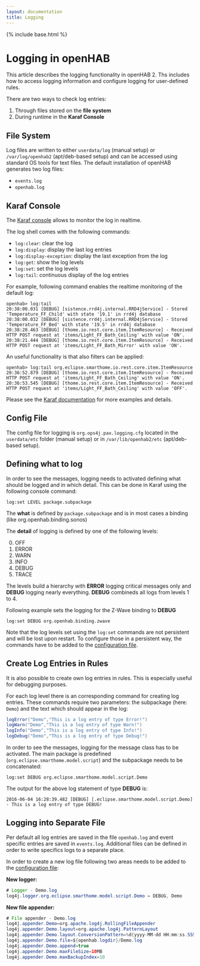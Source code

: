 ```yaml
---
layout: documentation
title: Logging
---
```


{% include base.html %}

# Logging in openHAB

This article describes the logging functionality in openHAB 2.
Ths includes how to access logging information and configure logging for user-defined rules. 

There are two ways to check log entries:

1. Through files stored on the **file system**
2. During runtime in the **Karaf Console**

## File System

Log files are written to either `userdata/log` (manual setup) or `/var/log/openhab2` (apt/deb-based setup) and can be accessed using standard OS tools for text files. The default installation of openHAB generates two log files:

- `events.log`
- `openhab.log`

## Karaf Console

The [Karaf console](console.html) allows to monitor the log in realtime.

The log shell comes with the following commands:

- `log:clear`: clear the log
- `log:display`: display the last log entries
- `log:display-exception`: display the last exception from the log
- `log:get`: show the log levels
- `log:set`: set the log levels
- `log:tail`: continuous display of the log entries

For example, following command enables the realtime monitoring of the default log:

```
openhab> log:tail
20:38:00.031 [DEBUG] [sistence.rrd4j.internal.RRD4jService] - Stored 'Temperature_FF_Child' with state '19.1' in rrd4j database
20:38:00.032 [DEBUG] [sistence.rrd4j.internal.RRD4jService] - Stored 'Temperature_FF_Bed' with state '19.5' in rrd4j database
20:38:20.463 [DEBUG] [thome.io.rest.core.item.ItemResource] - Received HTTP POST request at 'items/Light_FF_Bath_Ceiling' with value 'ON'.
20:38:21.444 [DEBUG] [thome.io.rest.core.item.ItemResource] - Received HTTP POST request at 'items/Light_FF_Bath_Mirror' with value 'ON'.
```
An useful functionality is that also filters can be applied:

```
openhab> log:tail org.eclipse.smarthome.io.rest.core.item.ItemResource
20:36:52.879 [DEBUG] [thome.io.rest.core.item.ItemResource] - Received HTTP POST request at 'items/Light_FF_Bath_Ceiling' with value 'ON'.
20:36:53.545 [DEBUG] [thome.io.rest.core.item.ItemResource] - Received HTTP POST request at 'items/Light_FF_Bath_Ceiling' with value 'OFF'.
```

Please see the [Karaf documentation](http://karaf.apache.org/manual/latest/#_commands_2) for more examples and details.

## Config File

The config file for logging is `org.ops4j.pax.logging.cfg` located in the `userdata/etc` folder (manual setup) or in `/var/lib/openhab2/etc` (apt/deb-based setup).

## Defining what to log

In order to see the messages, logging needs to activated defining what should be logged and in which detail. This can be done in Karaf using the following console command:

```text
log:set LEVEL package.subpackage
```

The **what** is defined by `package.subpackage` and is in most cases a binding (like org.openhab.binding.sonos)

The **detail** of logging is defined by one of the following levels:

0. OFF
1. ERROR
2. WARN
3. INFO
4. DEBUG
5. TRACE

The levels build a hierarchy with **ERROR** logging critical messages only and **DEBUG** logging nearly everything. **DEBUG** combineds all logs from levels 1 to 4.

Following example sets the logging for the Z-Wave binding to **DEBUG**

```text
log:set DEBUG org.openhab.binding.zwave
```

Note that the log levels set using the `log:set` commands are not persistent and will be lost upon restart. To configure those in a persistent way, the commands have to be added to the [configuration file](#config-file).

## Create Log Entries in Rules

It is also possible to create own log entries in rules. This is especially useful for debugging purposes.

For each log level there is an corresponding command for creating log entries. These commands require two parameters: the subpackage (here: `Demo`) and the text which should appear in the log:

```java
logError("Demo","This is a log entry of type Error!")
logWarn("Demo","This is a log entry of type Warn!")
logInfo("Demo","This is a log entry of type Info!")
logDebug("Demo","This is a log entry of type Debug!")
```

In order to see the messages, logging for the message class has to be activated. The main package is predefined (`org.eclipse.smarthome.model.script`) and the subpackage needs to be concatenated:

```text
log:set DEBUG org.eclipse.smarthome.model.script.Demo
```

The output for the above log statement of type **DEBUG** is:

```
2016-06-04 16:28:39.482 [DEBUG] [.eclipse.smarthome.model.script.Demo] - This is a log entry of type DEBUG!
```

## Logging into Separate File

Per default all log entries are saved in the file `openhab.log` and event specific entries are saved in `events.log`. Additional files can be defined in order to write specifics logs to a separate place.

In order to create a new log file following two areas needs to be added to the [configuration file](#config-file):

**New logger:**

```java
# Logger - Demo.log
log4j.logger.org.eclipse.smarthome.model.script.Demo = DEBUG, Demo
```

**New file appender:**

```java
# File appender - Demo.log
log4j.appender.Demo=org.apache.log4j.RollingFileAppender
log4j.appender.Demo.layout=org.apache.log4j.PatternLayout
log4j.appender.Demo.layout.ConversionPattern=%d{yyyy-MM-dd HH:mm:ss.SSS} [%-5.5p] [%-36.36c] - %m%n
log4j.appender.Demo.file=${openhab.logdir}/Demo.log
log4j.appender.Demo.append=true
log4j.appender.Demo.maxFileSize=10MB
log4j.appender.Demo.maxBackupIndex=10
```
